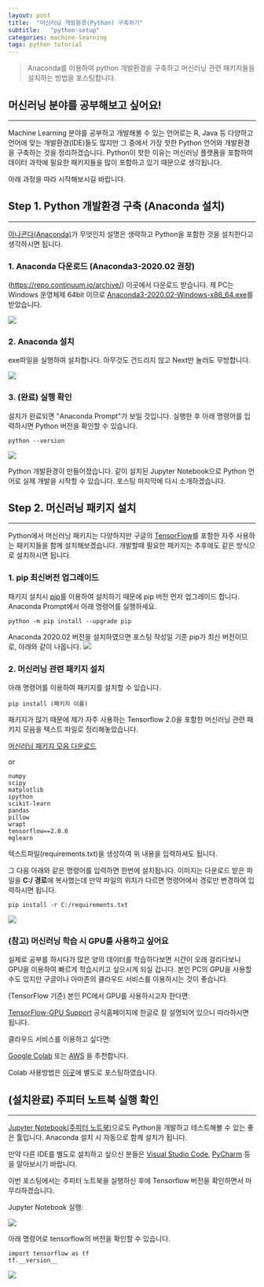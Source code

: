```yaml
---
layout: post
title:  "머신러닝 개발환경(Python) 구축하기"
subtitle:   "python-setup"
categories: machine-learning
tags: python tutorial
---
```

> Anaconda를 이용하여 python 개발환경을 구축하고 머신러닝 관련 패키지들을 설치하는 방법을 포스팅합니다.

## 머신러닝 분야를 공부해보고 싶어요!
---

Machine Learning 분야를 공부하고 개발해볼 수 있는 언어로는 R, Java 등 다양하고 언어에 맞는 개발환경(IDE)들도
많지만 그 중에서 가장 핫한 Python 언어와 개발환경을 구축하는 것을 정리하겠습니다. Python이 핫한 이유는 머신러닝 플랫폼을 포함하여
데이터 과학에 필요한 패키지들을 많이 포함하고 있기 때문으로 생각됩니다.

아래 과정을 따라 시작해보시길 바랍니다.


## Step 1. Python 개발환경 구축 (Anaconda 설치)
---
[아나콘다(Anaconda)](https://ko.wikipedia.org/wiki/%EC%95%84%EB%82%98%EC%BD%98%EB%8B%A4_(%ED%8C%8C%EC%9D%B4%EC%8D%AC_%EB%B0%B0%ED%8F%AC%ED%8C%90))가 무엇인지 설명은 생략하고 Python을 포함한 것을 설치한다고 생각하시면 됩니다.

### 1. Anaconda 다운로드 (Anaconda3-2020.02 권장)
(https://repo.continuum.io/archive/) 이곳에서 다운로드 받습니다. 제 PC는 Windows 운영체제 64bit 이므로 [Anaconda3-2020.02-Windows-x86_64.exe](https://repo.continuum.io/archive/Anaconda3-2020.02-Windows-x86_64.exe)를 받았습니다.

![](https://laboputer.github.io/assets/img/ml/python/setup-python/1.JPG)

### 2. Anaconda 설치
exe파일을 실행하여 설치합니다. 아무것도 건드리지 않고 Next만 눌러도 무방합니다.

![](https://laboputer.github.io/assets/img/ml/python/setup-python/2.JPG)

### 3. (완료) 실행 확인
설치가 완료되면 "Anaconda Prompt"가 보일 것입니다. 실행한 후 아래 명령어를 입력하시면 Python 버전을 확인할 수 있습니다.

```
python --version
```

![](https://laboputer.github.io/assets/img/ml/python/setup-python/3.JPG)


Python 개발환경이 만들어졌습니다. 같이 설치된 Jupyter Notebook으로 Python 언어로 실제 개발을 시작할 수 있습니다.
포스팅 마지막에 다시 소개하겠습니다.

## Step 2. 머신러닝 패키지 설치
---

Python에서 머신러닝 패키지는 다양하지만 구글의 [TensorFlow](https://www.tensorflow.org/)를 포함한 자주 사용하는 패키지들을 함께 설치해보겠습니다. 개발할때 필요한 패키지는 추후에도 같은 방식으로 설치하시면 됩니다.

### 1. pip 최신버전 업그레이드

패키지 설치시 [pip](https://pypi.org/project/pip/)를 이용하여 설치하기 때문에 pip 버전 먼저 업그레이드 합니다.
Anaconda Prompt에서 아래 명령어를 실행하세요.

```
python -m pip install --upgrade pip
```

Anaconda 2020.02 버전을 설치하였으면 포스팅 작성일 기준 pip가 최신 버전이므로, 아래와 같이 나옵니다.
![](https://laboputer.github.io/assets/img/ml/python/setup-python/4.JPG)


### 2. 머신러닝 관련 패키지 설치

아래 명령어를 이용하여 패키지를 설치할 수 있습니다.
```
pip install (패키지 이름)
```

패키지가 많기 때문에 제가 자주 사용하는 Tensorflow 2.0을 포함한 머신러닝 관련 패키지 모음을 텍스트 파일로 정리해놓았습니다.

[머신러닝 패키지 모음 다운로드](https://laboputer.github.io/assets/img/ml/python/setup-python/requirements.txt)

or

```
numpy
scipy
matplotlib
ipython
scikit-learn
pandas
pillow
wrapt
tensorflow==2.0.0
mglearn
```
텍스트파일(requirements.txt)을 생성하여 위 내용을 입력하셔도 됩니다.

그 다음 아래와 같은 명령어를 입력하면 한번에 설치됩니다. 이미지는 다운로드 받은 파일을 **C:/ 경로**에 복사했는데 만약 파일의 위치가 다르면 명령어에서 경로만 변경하여 입력하시면 됩니다.

```
pip install -r C:/requirements.txt
```

![](https://laboputer.github.io/assets/img/ml/python/setup-python/5.JPG)

### (참고) 머신러닝 학습 시 GPU를 사용하고 싶어요
실제로 공부를 하시다가 많은 양의 데이터를 학습하다보면 시간이 오래 걸리다보니 GPU을 이용하여 빠르게 학습시키고 싶으시게 되실 겁니다.
본인 PC의 GPU을 사용할 수도 있지만 구글이나 아마존의 클라우드 서비스를 이용하시는 것이 좋습니다.

(TensorFlow 기준) 본인 PC에서 GPU를 사용하시고자 한다면: 

 [TensorFlow-GPU Support](https://www.tensorflow.org/install/gpu) 공식홈페이지에 한글로 잘 설명되어 있으니 따라하시면 됩니다.

클라우드 서비스를 이용하고 싶다면:

[Google Colab](https://colab.research.google.com/notebooks/intro.ipynb) 또는 [AWS](https://aws.amazon.com/ko/ec2/) 을 추천합니다.

Colab 사용방법은 [이곳](https://laboputer.github.io/machine-learning/2020/04/04/colab/)에 별도로 포스팅하였습니다.

## (설치완료) 주피터 노트북 실행 확인
---
[Jupyter Notebook(주피터 노트북)](https://jupyter.org/)으로도 Python을 개발하고 테스트해볼 수 있는 좋은 툴입니다.
Anaconda 설치 시 자동으로 함께 설치가 됩니다.

만약 다른 IDE를 별도로 설치하고 싶으신 분들은 [Visual Studio Code](https://code.visualstudio.com/), [PyCharm](https://www.jetbrains.com/pycharm/) 등을 알아보시기 바랍니다.

이번 포스팅에서는 주피터 노트북을 실행하신 후에 Tensorflow 버전을 확인하면서 마무리하겠습니다.

Jupyter Notebook 실행:

![](https://laboputer.github.io/assets/img/ml/python/setup-python/6.JPG)


아래 명령어로 tensorflow의 버전을 확인할 수 있습니다.
```
import tensorflow as tf
tf.__version__
```

![](https://laboputer.github.io/assets/img/ml/python/setup-python/7.JPG)

